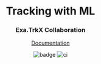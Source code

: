 <div align="center">

# Tracking with ML
### Exa.TrkX Collaboration


[Documentation](https://hsf-reco-and-software-triggers.github.io/Tracking-ML-Exa.TrkX/)

![badge](https://img.shields.io/endpoint?url=https://gist.githubusercontent.com/murnanedaniel/acee2761c6c03febc3331296514ff721/raw/test.json) ![ci](https://github.com/HSF-reco-and-software-triggers/Tracking-ML-Exa.TrkX/workflows/ci/badge.svg)


</div>
